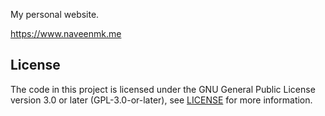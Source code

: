 My personal website.

https://www.naveenmk.me

## License

The code in this project is licensed under the GNU General Public License version 3.0 or later (GPL-3.0-or-later), see [LICENSE](./LICENSE) for more information.
